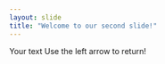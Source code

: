 ```yaml
---
layout: slide
title: "Welcome to our second slide!"
---
```

Your text
Use the left arrow to return!
